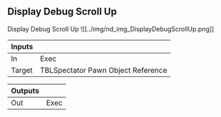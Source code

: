 ## Display Debug Scroll Up
Display Debug Scroll Up
![[../img/nd_img_DisplayDebugScrollUp.png]]

|Inputs||
|--|--|
| In | Exec |
| Target | TBLSpectator Pawn Object Reference |

|Outputs||
|--|--|
| Out | Exec |
